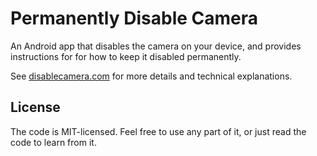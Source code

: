 # Permanently Disable Camera

An Android app that disables the camera on your device, and provides
instructions for for how to keep it disabled permanently.

See [disablecamera.com](http://disablecamera.com) for more details and
technical explanations.

## License

The code is MIT-licensed. Feel free to use any part of it, or just read the
code to learn from it.
